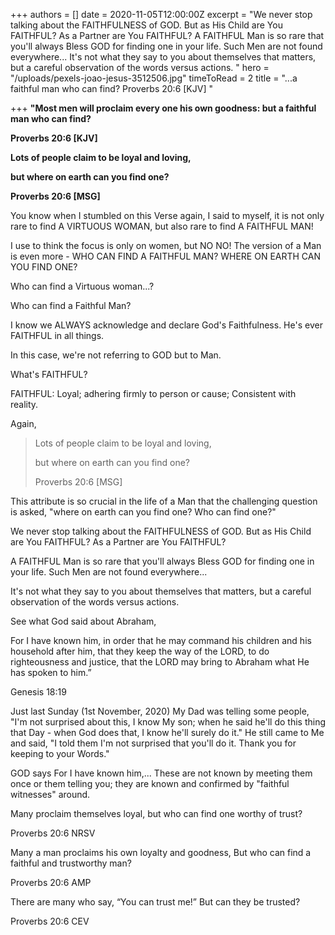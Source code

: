 +++
authors = []
date = 2020-11-05T12:00:00Z
excerpt = "We never stop talking about the FAITHFULNESS of GOD. But as His Child are You FAITHFUL? As a Partner are You FAITHFUL?   A FAITHFUL Man is so rare that you'll always Bless GOD for finding one in your life. Such Men are not found everywhere...   It's not what they say to you about themselves that matters, but a careful observation of the words versus actions. "
hero = "/uploads/pexels-joao-jesus-3512506.jpg"
timeToRead = 2
title = "...a faithful man who can find? Proverbs 20:6 [KJV] "

+++
**"Most men will proclaim every one his own goodness: but a faithful man who can find?**

**Proverbs 20:6 \[KJV\]** 

**Lots of people claim to be loyal and loving,**

**but where on earth can you find one?**

**Proverbs 20:6 \[MSG\]** 

You know when I stumbled on this Verse again, I said to myself, it is not only rare to find A VIRTUOUS WOMAN, but also rare to find A FAITHFUL MAN!

I use to think the focus is only on women, but NO NO! The version of a Man is even more - WHO CAN FIND A FAITHFUL MAN? WHERE ON EARTH CAN YOU FIND ONE?

Who can find a Virtuous woman...?

Who can find a Faithful Man?

I know we ALWAYS acknowledge and declare God's Faithfulness. He's ever FAITHFUL in all things.

In this case, we're not referring to GOD but to Man.

What's FAITHFUL?

FAITHFUL: Loyal; adhering firmly to person or cause; Consistent with reality.

Again,

> Lots of people claim to be loyal and loving,
>
> but where on earth can you find one?
>
> Proverbs 20:6 \[MSG\]

This attribute is so crucial in the life of a Man that the challenging question is asked, "where on earth can you find one? Who can find one?"

We never stop talking about the FAITHFULNESS of GOD. But as His Child are You FAITHFUL? As a Partner are You FAITHFUL?

A FAITHFUL Man is so rare that you'll always Bless GOD for finding one in your life. Such Men are not found everywhere...

It's not what they say to you about themselves that matters, but a careful observation of the words versus actions.

See what God said about Abraham,

For I  have known him, in order that he may command his  children and his household after him, that they keep the  way of the LORD, to do righteousness and justice, that  the LORD may bring to Abraham what He has spoken to  him.”

Genesis 18:19

Just last Sunday (1st November, 2020) My Dad was telling some people, "I'm not surprised about this, I know My son; when he said he'll do this thing that Day - when God does that, I know he'll surely do it." He still came to Me and said, "I told them I'm not surprised that you'll do it. Thank you for keeping to your Words."

GOD says For I have known him,... These are not known by meeting them once or them telling you; they are known and confirmed by "faithful witnesses" around.

Many proclaim themselves loyal, but who can find one worthy of trust?

Proverbs 20:6 NRSV

Many a man proclaims his own loyalty and goodness, But who can find a faithful and trustworthy man?

Proverbs 20:6 AMP

There are many who say, “You can trust me!” But can they be trusted?

Proverbs 20:6 CEV
